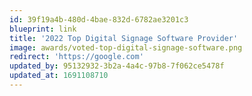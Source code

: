 ```yaml
---
id: 39f19a4b-480d-4bae-832d-6782ae3201c3
blueprint: link
title: '2022 Top Digital Signage Software Provider'
image: awards/voted-top-digital-signage-software.png
redirect: 'https://google.com'
updated_by: 95132932-3b2a-4a4c-97b8-7f062ce5478f
updated_at: 1691108710
---
```

